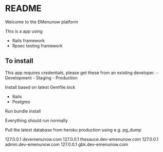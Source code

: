 # README

Welcome to the EMenunow platform

This is a app using
- Rails framework
- Rpsec testing framework

## To install
This app requires credentials, please get these from an existing developer.
	- Development
	- Staging
	- Production

Install based on latest Gemfile.lock 
- Rails
- Postgres

Run bundle install

Everything should run normally

Pull the latest database from heroku production using e.g. pg_dump


127.0.0.1       devemenunow.com
127.0.0.1       thesauce.dev-emenunow.com
127.0.0.1       admin.dev-emenunow.com
127.0.0.1       gbk.dev-emenunow.com


